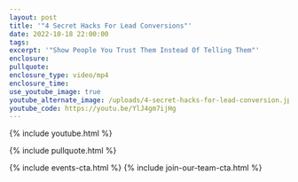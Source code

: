 ```yaml
---
layout: post
title: '"4 Secret Hacks For Lead Conversions"'
date: 2022-10-18 22:00:00
tags:
excerpt: '"Show People You Trust Them Instead Of Telling Them"'
enclosure:
pullquote:
enclosure_type: video/mp4
enclosure_time:
use_youtube_image: true
youtube_alternate_image: /uploads/4-secret-hacks-for-lead-conversion.jpg
youtube_code: https://youtu.be/YlJ4gm7ijHg
---
```

{% include youtube.html %}

{% include pullquote.html %}

{% include events-cta.html %} {% include join-our-team-cta.html %}